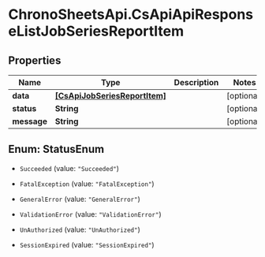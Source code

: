 # ChronoSheetsApi.CsApiApiResponseListJobSeriesReportItem

## Properties
Name | Type | Description | Notes
------------ | ------------- | ------------- | -------------
**data** | [**[CsApiJobSeriesReportItem]**](CsApiJobSeriesReportItem.md) |  | [optional] 
**status** | **String** |  | [optional] 
**message** | **String** |  | [optional] 


<a name="StatusEnum"></a>
## Enum: StatusEnum


* `Succeeded` (value: `"Succeeded"`)

* `FatalException` (value: `"FatalException"`)

* `GeneralError` (value: `"GeneralError"`)

* `ValidationError` (value: `"ValidationError"`)

* `UnAuthorized` (value: `"UnAuthorized"`)

* `SessionExpired` (value: `"SessionExpired"`)




